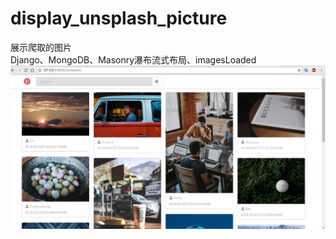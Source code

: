 # display_unsplash_picture
展示爬取的图片
</br>Django、MongoDB、Masonry瀑布流式布局、imagesLoaded
</br>![图片介绍](https://github.com/yonghuizhong/display_unplash_picture/blob/master/%E6%9C%AC%E5%9C%B0%E7%BD%91%E9%A1%B5%E6%88%AA%E5%9B%BE.png)
